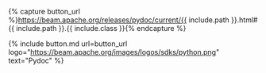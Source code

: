 <!--
Licensed under the Apache License, Version 2.0 (the "License");
you may not use this file except in compliance with the License.
You may obtain a copy of the License at

http://www.apache.org/licenses/LICENSE-2.0

Unless required by applicable law or agreed to in writing, software
distributed under the License is distributed on an "AS IS" BASIS,
WITHOUT WARRANTIES OR CONDITIONS OF ANY KIND, either express or implied.
See the License for the specific language governing permissions and
limitations under the License.
-->

{% capture button_url %}https://beam.apache.org/releases/pydoc/current/{{ include.path }}.html#{{ include.path }}.{{ include.class }}{% endcapture %}

{% include button.md
  url=button_url
  logo="https://beam.apache.org/images/logos/sdks/python.png"
  text="Pydoc"
%}
<br><br><br>
